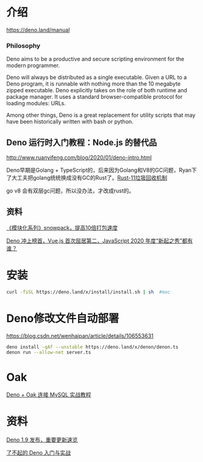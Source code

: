 # 介绍

https://deno.land/manual

### Philosophy

Deno aims to be a productive and secure scripting environment for the modern programmer.

Deno will always be distributed as a single executable. Given a URL to a Deno program, it is runnable with nothing more than the 10 megabyte zipped executable. Deno explicitly takes on the role of both runtime and package manager. It uses a standard browser-compatible protocol for loading modules: URLs.

Among other things, Deno is a great replacement for utility scripts that may have been historically written with bash or python.

## Deno 运行时入门教程：Node.js 的替代品

http://www.ruanyifeng.com/blog/2020/01/deno-intro.html

Deno早期是Golang + TypeScript的，后来因为Golang和V8的GC问题，Ryan下了大工夫把golang统统换成没有GC的Rust了。[Rust-11垃圾回收机制](https://blog.csdn.net/tianlangstudio/article/details/100971001)

go v8 会有双层gc问题，所以没办法，才改成rust的。

## 资料

[《模块化系列》snowpack，提高10倍打包速度](https://zhuanlan.zhihu.com/p/108222057)

[Deno 冲上榜首，Vue.js 首次屈居第二，JavaScript 2020 年度“新起之秀”都有谁？](https://blog.csdn.net/csdnnews/article/details/112778182)

# 安装

```bash
curl -fsSL https://deno.land/x/install/install.sh | sh  #mac
```

# Deno修改文件自动部署

https://blog.csdn.net/wenhaipan/article/details/106553631

```bash
deno install -qAf --unstable https://deno.land/x/denon/denon.ts
denon run --allow-net server.ts
```

# Oak

[Deno + Oak 连接 MySQL 实战教程](https://zhuanlan.zhihu.com/p/157316249)

# 资料

[Deno 1.9 发布，重要更新速览](https://mp.weixin.qq.com/s/69s5mg7hzrhH-98UYahbsQ)

[了不起的 Deno 入门与实战](https://zhuanlan.zhihu.com/p/141832695)

